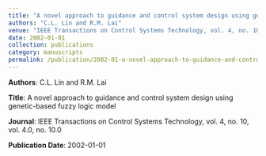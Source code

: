 ```yaml
---
title: "A novel approach to guidance and control system design using genetic-based fuzzy logic model"
authors: "C.L. Lin and R.M. Lai"
venue: "IEEE Transactions on Control Systems Technology, vol. 4, no. 10, vol. 4.0, no. 10.0"
date: 2002-01-01
collection: publications
category: manuscripts
permalink: /publication/2002-01-a-novel-approach-to-guidance-and-control-system-design-using-genetic-based-fuzzy-logic-model
---
```


**Authors**: C.L. Lin and R.M. Lai

**Title**: A novel approach to guidance and control system design using genetic-based fuzzy logic model

**Journal**: IEEE Transactions on Control Systems Technology, vol. 4, no. 10, vol. 4.0, no. 10.0

**Publication Date**: 2002-01-01
